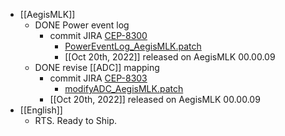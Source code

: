 - [[AegisMLK]]
	- DONE Power event log
		- commit JIRA [CEP-8300](https://jira.cpg.dell.com/browse/CEP-8300)
			- [PowerEventLog_AegisMLK.patch](../assets/PowerEventLog_AegisMLK_1666000286447_0.patch)
			- [[Oct 20th, 2022]] released on AegisMLK 00.00.09
	- DONE revise [[ADC]] mapping
		- commit JIRA [CEP-8303](https://jira.cpg.dell.com/browse/CEP-8303)
			- [modifyADC_AegisMLK.patch](../assets/modifyADC_AegisMLK_1666000449304_0.patch)
		- [[Oct 20th, 2022]] released on AegisMLK 00.00.09
- [[English]]
	- RTS. Ready to Ship.